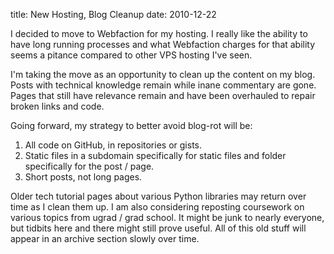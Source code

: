 title: New Hosting, Blog Cleanup
date: 2010-12-22

I decided to move to Webfaction for my hosting. I really like the ability to have long running processes and what Webfaction charges for that ability seems a pitance compared to other VPS hosting I've seen.



I'm taking the move as an opportunity to clean up the content on my blog. Posts with technical knowledge remain while inane commentary are gone. Pages that still have relevance remain and have been overhauled to repair broken links and code.

Going forward, my strategy to better avoid blog-rot will be:

1. All code on GitHub, in repositories or gists.
2. Static files in a subdomain specifically for static files and folder specifically for the post / page.
3. Short posts, not long pages.

Older tech tutorial pages about various Python libraries may return over time as I clean them up. I am also considering reposting coursework on various topics from ugrad / grad school. It might be junk to nearly everyone, but tidbits here and there might still prove useful. All of this old stuff will appear in an archive section slowly over time.